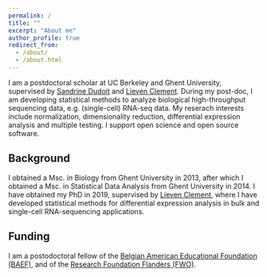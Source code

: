 ```yaml
---
permalink: /
title: ""
excerpt: "About me"
author_profile: true
redirect_from: 
  - /about/
  - /about.html
---
```


I am a postdoctoral scholar at UC Berkeley and Ghent University, supervised by [Sandrine Dudoit](https://www.stat.berkeley.edu/users/sandrine/) and [Lieven Clement](https://statomics.github.io/).
During my post-doc, I am developing statistical methods to analyze biological high-throughput sequencing data, e.g. (single-cell) RNA-seq data. My reserach interests include normalization, dimensionality reduction, differential expression analysis and multiple testing.
I support open science and open source software.

## Background

I obtained a Msc. in Biology from Ghent University in 2013, after which I obtained a Msc. in Statistical Data Analysis from Ghent University in 2014.
I have obtained my PhD in 2019, supervised by [Lieven Clement](https://statomics.github.io/), where I have developed statistical methods for differential expression analysis in bulk and single-cell RNA-sequencing applications.

## Funding

I am a postodoctoral fellow of the [Belgian American Educational Foundation (BAEF)](https://www.baef.be), and of the [Research Foundation Flanders (FWO)](https://www.fwo.be).
